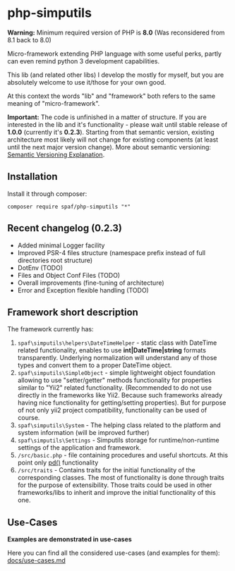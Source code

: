 # php-simputils

**Warning:** Minimum required version of PHP is **8.0** (Was reconsidered from 8.1 back to 8.0) 

Micro-framework extending PHP language with some useful perks, partly can even remind python 3 development capabilities.

This lib (and related other libs) I develop the mostly for myself, but you are absolutely welcome to use it/those for your own good.

At this context the words "lib" and "framework" both refers to the same meaning of "micro-framework".

**Important:** The code is unfinished in a matter of structure. If you are interested in the lib and it's functionality - 
please wait until stable release of **1.0.0** (currently it's **0.2.3**). Starting from that semantic version,
existing architecture most likely will not change for existing components (at least until the next major version change). 
More about semantic versioning: [Semantic Versioning Explanation](https://semver.org). 

## Installation

Install it through composer:
```shell
composer require spaf/php-simputils "*"
```


## Recent changelog (0.2.3)
 * Added minimal Logger facility
 * Improved PSR-4 files structure (namespace prefix instead of full directories root structure)
 * DotEnv (TODO)
 * Files and Object Conf Files (TODO)
 * Overall improvements (fine-tuning of architecture)
 * Error and Exception flexible handling (TODO)


## Framework short description
The framework currently has:
 1.   `spaf\simputils\helpers\DateTimeHelper` - static class with DateTime related functionality, enables to use **int|DateTime|string** formats
      transparently. Underlying normalization will understand any of those types and convert them to a proper DateTime object.
 2.   `spaf\simputils\SimpleObject` - simple lightweight object foundation allowing to use "setter/getter" methods functionality
      for properties similar to "Yii2" related functionality. (Recommended to do not use directly in the frameworks like Yii2.
      Because such frameworks already having nice functionality for getting/setting properties). 
      But for purpose of not only yii2 project compatibility, functionality can be used of course.
 3.   `spaf\simputils\System` - The helping class related to the platform and system information (will be improved further)
 4.   `spaf\simputils\Settings` - Simputils storage for runtime/non-runtime settings of the application and framework.
 5.   `/src/basic.php` - file containing procedures and useful shortcuts. At this point only [pd()](#PleaseDie) functionality
 6.   `/src/traits` - Contains traits for the initial functionality of the corresponding classes.
      The most of functionality is done through traits for the purpose of extensibility. 
      Those traits could be used in other frameworks/libs to inherit and improve the initial functionality of this one.

## Use-Cases
__Examples are demonstrated in use-cases__


Here you can find all the considered use-cases (and examples for them): [docs/use-cases.md](docs/use-cases.md)
